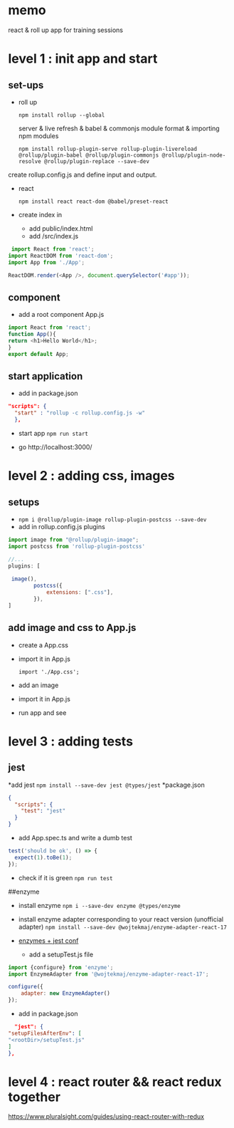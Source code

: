 # memo

react & roll up app for training sessions

# level 1 : init app and start
## set-ups
* roll up
  
  `npm install rollup --global`
  
  server & live refresh & babel & commonjs module format & importing npm modules
  
  `npm install rollup-plugin-serve rollup-plugin-livereload @rollup/plugin-babel @rollup/plugin-commonjs @rollup/plugin-node-resolve @rollup/plugin-replace --save-dev`

create rollup.config.js and define input and output.

* react
  
  `npm install react react-dom @babel/preset-react`

* create index in
  
  * add public/index.html
  * add /src/index.js

 ```js
  import React from 'react';
import ReactDOM from 'react-dom';
import App from './App'; 

ReactDOM.render(<App />, document.querySelector('#app'));

```

## component

* add a root component App.js

```js
import React from 'react';
function App(){
return <h1>Hello World</h1>;
}
export default App;
```

## start application

* add in package.json 

```json
"scripts": {
  "start" : "rollup -c rollup.config.js -w"
  },

```

*  start app `npm run start`

* go http://localhost:3000/ 

# level 2 : adding css, images 

## setups
* `npm i @rollup/plugin-image rollup-plugin-postcss --save-dev`
* add in rollup.config.js plugins
```js
import image from "@rollup/plugin-image";
import postcss from 'rollup-plugin-postcss'

//...
plugins: [
    
 image(),
        postcss({
            extensions: [".css"],
        }),
]
```

## add image and css to App.js
* create a App.css
* import it in App.js 
  
  `import './App.css';`
* add an image
* import it in App.js  
* run app and see

# level 3 : adding tests

## jest
*add jest
`npm install --save-dev jest @types/jest`
*package.json
```json
{
  "scripts": {
    "test": "jest"
  }
}
```
* add App.spec.ts and write a dumb test
```js
test('should be ok', () => {
  expect(1).toBe(1);
});
```
* check if it is green
`npm run test`
  
##enzyme

* install enzyme
`npm i --save-dev enzyme @types/enzyme`
* install enzyme adapter corresponding to your react version
  (unofficial adapter)
  `npm install --save-dev @wojtekmaj/enzyme-adapter-react-17`
* [enzymes + jest conf](https://github.com/enzymejs/enzyme-matchers/tree/master/packages/jest-enzyme)

  * add a setupTest.js file
```js
import {configure} from 'enzyme';
import EnzymeAdapter from '@wojtekmaj/enzyme-adapter-react-17';

configure({
    adapter: new EnzymeAdapter()
});
```
  * add in package.json 
```json
  "jest": {
"setupFilesAfterEnv": [
"<rootDir>/setupTest.js"
]
},
```


# level 4 : react router && react redux together


https://www.pluralsight.com/guides/using-react-router-with-redux
